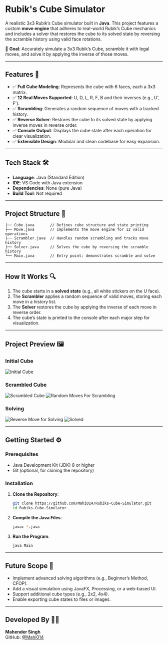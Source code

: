 # Rubik's Cube Simulator

A realistic 3x3 Rubik’s Cube simulator built in **Java**. This project features a custom **move engine** that adheres to real-world Rubik’s Cube mechanics and includes a solver that restores the cube to its solved state by reversing the scramble history using valid face rotations.

🎯 **Goal**: Accurately simulate a 3x3 Rubik’s Cube, scramble it with legal moves, and solve it by applying the inverse of those moves.

---

## Features 🚀

- ✅ **Full Cube Modeling**: Represents the cube with 6 faces, each a 3x3 matrix.
- ✅ **12 Real Moves Supported**: U, D, L, R, F, B and their inverses (e.g., U', F').
- ✅ **Scrambling**: Generates a random sequence of moves with a tracked history.
- ✅ **Reverse Solver**: Restores the cube to its solved state by applying inverse moves in reverse order.
- ✅ **Console Output**: Displays the cube state after each operation for clear visualization.
- ✅ **Extensible Design**: Modular and clean codebase for easy expansion.

---

## Tech Stack 🛠️

- **Language**: Java (Standard Edition)
- **IDE**: VS Code with Java extension
- **Dependencies**: None (pure Java)
- **Build Tool**: Not required

---

## Project Structure 📁

```plaintext
├── Cube.java       // Defines cube structure and state printing
├── Move.java       // Implements the move engine for 12 valid operations
├── Scrambler.java  // Handles random scrambling and tracks move history
├── Solver.java     // Solves the cube by reversing the scramble history
└── Main.java       // Entry point: demonstrates scramble and solve
```

---

## How It Works 🔍

1. The cube starts in a **solved state** (e.g., all white stickers on the U face).
2. The **Scrambler** applies a random sequence of valid moves, storing each move in a history list.
3. The **Solver** restores the cube by applying the inverse of each move in reverse order.
4. The cube’s state is printed to the console after each major step for visualization.

---

## Project Preview 🖼️

### Initial Cube
![Initial Cube](Images/Screenshot(1).png)
### Scrambled Cube
![Scrambled Cube](Images/Screenshot(2).png)
![Random Moves For Scrambling](Images/Screenshot(3).png)
### Solving
![Reverse Move for Solving](Images/Screenshot(4).png)
![Solved](Images/Screenshot(5).png)

---

## Getting Started ⚙️

### Prerequisites
- Java Development Kit (JDK) 8 or higher
- Git (optional, for cloning the repository)

### Installation
1. **Clone the Repository**:
   ```bash
   git clone https://github.com/Mahi014/Rubiks-Cube-Simulator.git
   cd Rubiks-Cube-Simulator
   ```

2. **Compile the Java Files**:
   ```bash
   javac *.java
   ```

3. **Run the Program**:
   ```bash
   java Main
   ```

---

## Future Scope 🔮

- Implement advanced solving algorithms (e.g., Beginner’s Method, CFOP).
- Add a visual simulation using JavaFX, Processing, or a web-based UI.
- Support additional cube types (e.g., 2x2, 4x4).
- Enable exporting cube states to files or images.

---

## Developed By 👨‍💻

**Mahender Singh**  
GitHub: [@Mahi014](https://github.com/Mahi014)
